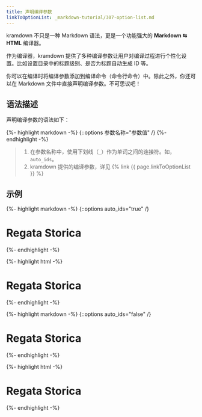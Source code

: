 ```yaml
---
title: 声明编译参数
linkToOptionList: _markdown-tutorial/307-option-list.md
---
```


kramdown 不只是一种 Markdown 语法，更是一个功能强大的 **Markdown ⇆ HTML** 编译器。

作为编译器，kramdown 提供了多种编译参数让用户对编译过程进行个性化设置。比如设置目录中的标题级别、是否为标题自动生成 ID 等。

你可以在编译时将编译参数添加到编译命令（命令行命令）中。除此之外，你还可以在 Markdown 文件中直接声明编译参数。不可思议吧！

## 语法描述

声明编译参数的语法如下：

{%- highlight markdown -%}
{::options 参数名称="参数值" /}
{%- endhighlight -%}

> 1. 在参数名称中，使用下划线（`_`）作为单词之间的连接符。如，`auto_ids`。
> 2. kramdown 提供的编译参数，详见 {% link {{ page.linkToOptionList }} %}

## 示例

{%- highlight markdown -%}
{::options auto_ids="true" /}

# Regata Storica
{%- endhighlight -%}

{%- highlight html -%}
<h1 id="regata-storica">Regata Storica</h1>
{%- endhighlight -%}


{%- highlight markdown -%}
{::options auto_ids="false" /}

# Regata Storica
{%- endhighlight -%}

{%- highlight html -%}
<h1>Regata Storica</h1>
{%- endhighlight -%}

